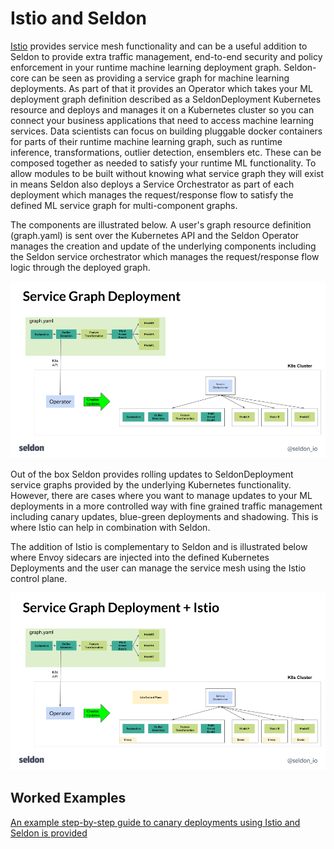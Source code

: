 # Istio and Seldon

[Istio](https://istio.io/) provides service mesh functionality and can be a useful addition to Seldon to provide extra traffic management, end-to-end security and policy enforcement in your runtime machine learning deployment graph. Seldon-core can be seen as  providing a service graph for machine learning deployments. As part of that it provides an Operator which takes your ML deployment graph definition described as a SeldonDeployment Kubernetes resource and deploys and manages it on a Kubernetes cluster so you can connect your business applications that need to access machine learning services. Data scientists can focus on building pluggable docker containers for parts of their runtime machine learning graph, such as runtime inference, transformations, outlier detection, ensemblers etc. These can be composed together as needed to satisfy your runtime ML functionality. To allow modules to be built without knowing what service graph they will exist in means Seldon also deploys a Service Orchestrator as part of each deployment which manages the request/response flow to satisfy the defined ML service graph for multi-component graphs.

The components are illustrated below. A user's graph resource definition (graph.yaml) is sent over the Kubernetes API and the Seldon Operator manages the creation and update of the underlying components including the Seldon service orchestrator which manages the request/response flow logic through the deployed graph.

![svc-graph](./svc-graph.png)

Out of the box Seldon provides rolling updates to SeldonDeployment service graphs provided by the underlying Kubernetes functionality. However, there are cases where you want to manage updates to your ML deployments in a more controlled way with fine grained traffic management including canary updates, blue-green deployments and shadowing. This is where Istio can help in combination with Seldon.

The addition of Istio is complementary to Seldon and is illustrated below where Envoy sidecars are injected into the defined Kubernetes Deployments and the user can manage the service mesh using the Istio control plane.

![svc-graph-istio](./svc-graph-istio.png)

## Worked Examples

[An example step-by-step guide to canary deployments using Istio and Seldon is provided](istio_canary.html)

